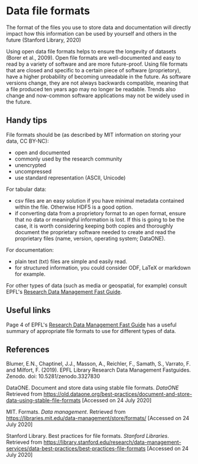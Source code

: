 # Data file formats #

The format of the files you use to store data and documentation will directly impact how this information can be used by yourself and others in the future (Stanford Library, 2020)

Using open data file formats helps to ensure the longevity of datasets (Borer et al., 2009). Open file formats are well-documented and easy to read by a variety of software and are more future-proof. Using file formats that are closed and specific to a certain piece of software (proprietory), have a higher probability of becoming unreadable in the future. As software versions change, they are not always backwards compatible, meaning that a file produced ten years ago may no longer be readable. Trends also change and now-common software applications may not be widely used in the future.

## Handy tips ##

File formats should be (as described by MIT information on storing your data, CC BY-NC): 
* open and documented
* commonly used by the research community
* unencrypted
* uncompressed
* use standard representation (ASCII, Unicode)

For tabular data: 
* csv files are an easy solution if you have minimal metadata contained within the file. Otherwise HDF5 is a good option.
* if converting data from a proprietory format to an open format, ensure that no data or meaningful information is lost. If this is going to be the case, it is worth considering keeping both copies and thoroughly document the proprietary software needed to create and read the proprietary files (name, version, operating system; DataONE).

For documentation: 
* plain text (txt) files are simple and easily read.
* for structured information, you could consider ODF, LaTeX or markdown for example.

For other types of data (such as media or geospatial, for example) consult EPFL's [Research Data Management Fast Guide](https://www.epfl.ch/campus/library/wp-content/uploads/2019/09/EPFL_Library_RDM_FastGuide_All.pdf#page=4).

## Useful links ## 

Page 4 of EPFL's [Research Data Management Fast Guide](https://www.epfl.ch/campus/library/wp-content/uploads/2019/09/EPFL_Library_RDM_FastGuide_All.pdf#page=4) has a useful summary of appropriate file formats to use for different types of data. 

## References ##

Blumer, E.N., Chaptinel, J.J., Masson, A., Reichler, F., Samath, S., Varrato, F. and Milfort, F. (2019). EPFL Library Research Data Management Fastguides. Zenodo. doi: 10.5281/zenodo.3327830

DataONE. Document and store data using stable file formats. <em>DataONE</em> Retrieved from https://old.dataone.org/best-practices/document-and-store-data-using-stable-file-formats [Accessed on 24 July 2020]

MIT. Formats. <em>Data management</em>. Retrieved from https://libraries.mit.edu/data-management/store/formats/ [Accessed on 24 July 2020]

Stanford Library. Best practices for file formats. <em>Stanford Libraries</em>. Retrieved from https://library.stanford.edu/research/data-management-services/data-best-practices/best-practices-file-formats [Accessed on 24 July 2020]
